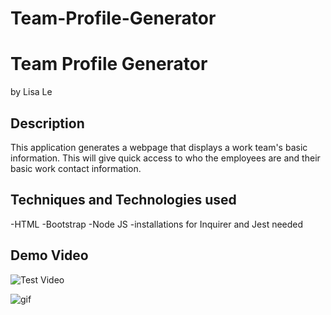 # Team-Profile-Generator

<h1>Team Profile Generator </h1>

by Lisa Le

## Description

This application generates a webpage that displays a work team's basic information. This will give quick access to who the employees are and their basic work contact information.

## Techniques and Technologies used

-HTML
-Bootstrap
-Node JS
-installations for Inquirer and Jest needed

## Demo Video

![Test Video](https://drive.google.com/file/d/10hbEZl7daAW3iZbgvp6yuX1DJ7HuveG6/view)

![gif](./assets/gif/team.gif)
